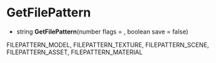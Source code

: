 # GetFilePattern

- string **GetFilePattern**(number flags = , boolean save = false)

FILEPATTERN_MODEL, FILEPATTERN_TEXTURE, FILEPATTERN_SCENE, FILEPATTERN_ASSET, FILEPATTERN_MATERIAL
